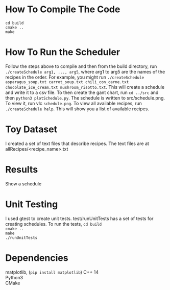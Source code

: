# How To Compile The Code
```cd build``` <br />
```cmake ..``` <br />
```make```

# How To Run the Scheduler 
Follow the steps above to compile and then from the build directory, run ```./createSchedule arg1, ..., arg5```, where arg1 to arg5 are the names of the recipes in the order. For example, you might run ```./createSchedule asparagus_soup.txt carrot_soup.txt chili_con_carne.txt chocolate_ice_cream.txt mushroom_risotto.txt```. This will create a schedule and write it to a csv file. To then create the gant chart, run ```cd ../src``` and then ```python3 plotSchedule.py```. The schedule is written to src/schedule.png. To view it, run vlc ```schedule.png```. To view all available recipes, run ```./createSchedule help```. This will show you a list of available recipes.

# Toy Dataset
I created a set of text files that describe recipes. The text files are at allRecipes/<recipe_name>.txt

# Results 
Show a schedule


# Unit Testing
I used gtest to create unit tests. test/runUnitTests has a set of tests for creating schedules. To run the tests, ```cd build``` <br />
```cmake ..``` <br />
```make``` <br />
```./runUnitTests```

# Dependencies
matplotlib, (```pip install matplotlib```)
C++ 14 <br />
Python3 <br />
CMake <br />

